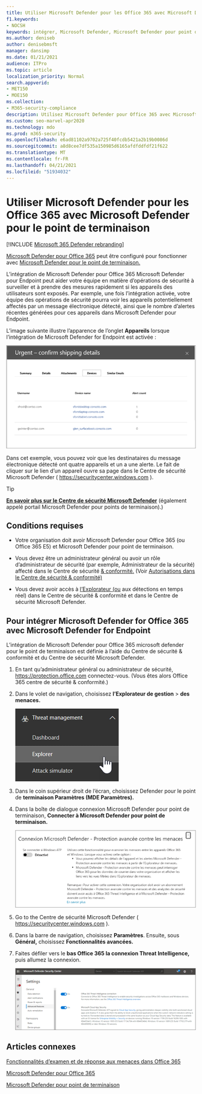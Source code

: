 ```yaml
---
title: Utiliser Microsoft Defender pour les Office 365 avec Microsoft Defender pour le point de terminaison
f1.keywords:
- NOCSH
keywords: intégrer, Microsoft Defender, Microsoft Defender pour point de terminaison
ms.author: deniseb
author: denisebmsft
manager: dansimp
ms.date: 01/21/2021
audience: ITPro
ms.topic: article
localization_priority: Normal
search.appverid:
- MET150
- MOE150
ms.collection:
- M365-security-compliance
description: Utilisez Microsoft Defender pour Office 365 avec Microsoft Defender pour le point de terminaison pour obtenir des informations plus détaillées sur les menaces contre vos appareils et le contenu de votre courrier électronique.
ms.custom: seo-marvel-apr2020
ms.technology: mdo
ms.prod: m365-security
ms.openlocfilehash: e6ad81102a9702a725f40fcdb5421a2b19b0086d
ms.sourcegitcommit: a8d8cee7df535a150985d6165afdfddfdf21f622
ms.translationtype: MT
ms.contentlocale: fr-FR
ms.lasthandoff: 04/21/2021
ms.locfileid: "51934032"
---
```

# <a name="use-microsoft-defender-for-office-365-together-with-microsoft-defender-for-endpoint"></a>Utiliser Microsoft Defender pour les Office 365 avec Microsoft Defender pour le point de terminaison

[!INCLUDE [Microsoft 365 Defender rebranding](../includes/microsoft-defender-for-office.md)]


[Microsoft Defender pour Office 365](defender-for-office-365.md) peut être configuré pour fonctionner avec [Microsoft Defender pour le point de terminaison.](/windows/security/threat-protection)

L’intégration de Microsoft Defender pour Office 365 Microsoft Defender pour Endpoint peut aider votre équipe en matière d’opérations de sécurité à surveiller et à prendre des mesures rapidement si les appareils des utilisateurs sont exposés. Par exemple, une fois l’intégration activée, votre équipe des opérations de sécurité pourra voir les appareils potentiellement affectés par un message électronique détecté, ainsi que le nombre d’alertes récentes générées pour ces appareils dans Microsoft Defender pour Endpoint.

L’image suivante illustre l’apparence de l’onglet **Appareils** lorsque l’intégration de Microsoft Defender for Endpoint est activée :

![Lorsque Microsoft Defender pour le point de terminaison est activé, vous pouvez voir une liste d’appareils avec des alertes.](../../media/fec928ea-8f0c-44d7-80b9-a2e0a8cd4e89.PNG)

Dans cet exemple, vous pouvez voir que les destinataires du message électronique détecté ont quatre appareils et un a une alerte. Le fait de cliquer sur le lien d’un appareil ouvre sa page dans le Centre de sécurité Microsoft Defender ( <https://securitycenter.windows.com> ).

> [!TIP]
> **[En savoir plus sur le Centre de sécurité Microsoft Defender](/windows/security/threat-protection/microsoft-defender-atp/use)** (également appelé portail Microsoft Defender pour points de terminaison).)

## <a name="requirements"></a>Conditions requises

- Votre organisation doit avoir Microsoft Defender pour Office 365 (ou Office 365 E5) et Microsoft Defender pour point de terminaison.

- Vous devez être un administrateur général ou avoir un rôle d’administrateur de sécurité (par exemple, Administrateur de la sécurité) affecté dans le Centre de sécurité [& conformité.](https://protection.office.com) (Voir [Autorisations dans le Centre de sécurité & conformité)](permissions-in-the-security-and-compliance-center.md)

- Vous devez avoir accès à [l’Explorateur (ou](threat-explorer.md) aux détections en temps réel) dans le Centre de sécurité & conformité et dans le Centre de sécurité Microsoft Defender.

## <a name="to-integrate-microsoft-defender-for-office-365-with-microsoft-defender-for-endpoint"></a>Pour intégrer Microsoft Defender for Office 365 avec Microsoft Defender for Endpoint

L’intégration de Microsoft Defender pour Office 365 microsoft defender pour le point de terminaison est définie à l’aide du Centre de sécurité & conformité et du Centre de sécurité Microsoft Defender.

1. En tant qu’administrateur général ou administrateur de sécurité, <https://protection.office.com> connectez-vous. (Vous êtes alors Office 365 centre de sécurité & conformité.)

2. Dans le volet de navigation, choisissez **l’Explorateur de gestion** \> **des menaces.**

   ![Explorateur dans le menu Gestion des menaces](../../media/ThreatMgmt-Explorer-nav.png)

3. Dans le coin supérieur droit de l’écran, choisissez Defender pour le point de **terminaison Paramètres (MDE Paramètres).**

4. Dans la boîte de dialogue connexion Microsoft Defender pour point de terminaison, **Connecter à Microsoft Defender pour point de terminaison.**

   ![Connexion microsoft Defender pour point de terminaison](../../media/Explorer-WDATPConnection-dialog.png)

5. Go to the Centre de sécurité Microsoft Defender ( <https://securitycenter.windows.com> ).

6. Dans la barre de navigation, choisissez **Paramètres**. Ensuite, sous **Général,** choisissez **Fonctionnalités avancées.**

7. Faites défiler vers le **bas Office 365 la connexion Threat Intelligence,** puis allumez la connexion.

   ![Office 365 d’intelligence contre les menaces](../../media/mdatp-oatptoggle.png)

## <a name="related-articles"></a>Articles connexes

[Fonctionnalités d’examen et de réponse aux menaces dans Office 365](office-365-ti.md)

[Microsoft Defender pour Office 365](defender-for-office-365.md)

[Microsoft Defender pour point de terminaison](/windows/security/threat-protection)